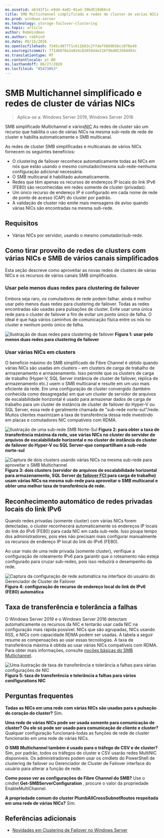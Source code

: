 ```yaml
---
ms.assetid: a6343f1c-e9dd-4a02-91ad-39bd519d66cd
title: SMB Multichannel simplificado e redes de cluster de várias NICs
ms.prod: windows-server
ms.technology: storage-failover-clustering
ms.topic: article
author: RobHindman
ms.author: robhind
ms.date: 09/15/2016
ms.openlocfilehash: f345cd877f1c611683c2ffdef56b9b58cc070e49
ms.sourcegitcommit: 771db070a3a924c8265944e21bf9bd85350dd93c
ms.translationtype: MT
ms.contentlocale: pt-BR
ms.lasthandoff: 06/27/2020
ms.locfileid: "85473053"
---
```

# <a name="simplified-smb-multichannel-and-multi-nic-cluster-networks"></a>SMB Multichannel simplificado e redes de cluster de várias NICs

> Aplica-se a: Windows Server 2019, Windows Server 2016

SMB simplificado Multichannel e vários<abbr title="Placa de Interface de Rede">NIC</abbr> As redes de cluster são um recurso que habilita o uso de várias NICs na mesma sub-rede de rede de cluster e habilita automaticamente o SMB multicanal.

As redes de cluster SMB simplificadas e multicanais de vários NICs fornecem os seguintes benefícios:
- O clustering de failover reconhece automaticamente todas as NICs em nós que estão usando o mesmo comutador/mesma sub-rede-nenhuma configuração adicional necessária.
- O SMB multicanal é habilitado automaticamente.
- Redes que têm apenas os recursos de endereços IP locais do link IPv6 (FE80) são reconhecidas em redes somente de cluster (privadas).
- Um único recurso de endereço IP é configurado em cada nome de rede de ponto de acesso (CAP) do cluster por padrão.
- A validação de cluster não emite mais mensagens de aviso quando várias NICs são encontradas na mesma sub-rede.

## <a name="requirements"></a>Requisitos
-   Várias NICs por servidor, usando o mesmo comutador/sub-rede.

## <a name="how-to-take-advantage-of-multi-nic-clusters-networks-and-simplified-smb-multichannel"></a>Como tirar proveito de redes de clusters com várias NICs e SMB de vários canais simplificados
Esta seção descreve como aproveitar as novas redes de clusters de várias NICs e os recursos de vários canais SMB simplificados.

### <a name="use-at-least-two-networks-for-failover-clustering"></a>Usar pelo menos duas redes para clustering de failover
Embora seja raro, os comutadores de rede podem falhar. ainda é melhor usar pelo menos duas redes para clustering de failover. Todas as redes encontradas são usadas para pulsações de cluster. Evite usar uma única rede para o cluster de failover a fim de evitar um ponto único de falha. O ideal é que haja vários caminhos de comunicação física entre os nós no cluster e nenhum ponto único de falha.

![Ilustração de duas redes para clustering de failover ](media/Simplified-SMB-Multichannel-and-Multi-NIC-Cluster-Networks/Clustering_MulitNIC_Fig1.png)
 **Figura 1: usar pelo menos duas redes para clustering de failover**

### <a name="use-multiple-nics-across-clusters"></a>Usar várias NICs em clusters

O benefício máximo do SMB simplificado de Fibre Channel é obtido quando várias NICs são usadas em clusters – em clusters de carga de trabalho de armazenamento e armazenamento. Isso permite que os clusters de carga de trabalho (Hyper-V, SQL Server instância de cluster de failover, réplica de armazenamento etc.) usem o SMB multicanal e resulte em um uso mais eficiente da rede. Em uma configuração de cluster convergido (também conhecida como desagregada) em que um cluster de servidor de arquivos de escalabilidade horizontal é usado para armazenar dados de carga de trabalho para um cluster de instância de cluster de failover do Hyper-V ou SQL Server, essa rede é geralmente chamada de "sub-rede norte-sul"/rede. Muitos clientes maximizam a taxa de transferência dessa rede investindo em placas e comutadores NIC compatíveis com RDMA.

![Ilustração de uma sub-rede SMB Norte-Sul ](media/Simplified-SMB-Multichannel-and-Multi-NIC-Cluster-Networks/Clustering_MulitNIC_Fig2.png)
 **Figura 2: para obter a taxa de transferência máxima da rede, use várias NICs no cluster do servidor de arquivos de escalabilidade horizontal e no cluster de instância do cluster de failover do Hyper-V ou SQL Server-que compartilham a sub-rede norte-sul**

![Captura de dois clusters usando várias NICs na mesma sub-rede para aproveitar o SMB Multichannel ](media/Simplified-SMB-Multichannel-and-Multi-NIC-Cluster-Networks/Clustering_MulitNIC_Fig3.png)
 **Figura 3: dois clusters (servidor de arquivos de escalabilidade horizontal para armazenamento, SQL Server <abbr title=" instância de clustering "> de failover FCI </abbr> para carga de trabalho) usam várias NICs na mesma sub-rede para aproveitar o SMB multicanal e obter uma melhor taxa de transferência de rede.**

## <a name="automatic-recognition-of-ipv6-link-local-private-networks"></a>Reconhecimento automático de redes privadas locais do link IPv6
Quando redes privadas (somente cluster) com várias NICs forem detectadas, o cluster reconhecerá automaticamente os endereços IP locais do link do IPv6 (FE80) para cada NIC em cada sub-rede. Isso poupa tempo dos administradores, pois eles não precisam mais configurar manualmente os recursos de endereço IP local do link do IPv6 (FE80).

Ao usar mais de uma rede privada (somente cluster), verifique a configuração de roteamento IPv6 para garantir que o roteamento não esteja configurado para cruzar sub-redes, pois isso reduzirá o desempenho da rede.

![Captura da configuração de rede automática na interface do usuário do Gerenciador de Cluster de Failover ](media/Simplified-SMB-Multichannel-and-Multi-NIC-Cluster-Networks/Clustering_MulitNIC_Fig4.png)
 **Figura 4: configuração de recurso de endereço local do link de IPv6 (FE80) automática**

## <a name="throughput-and-fault-tolerance"></a>Taxa de transferência e tolerância a falhas
O Windows Server 2019 e o Windows Server 2016 detectam automaticamente os recursos da NIC e tentarão usar cada NIC na configuração mais rápida possível. NICs que são agrupadas, NICs usando RSS, e NICs com capacidade RDMA podem ser usadas. A tabela a seguir resume as compensações ao usar essas tecnologias. A taxa de transferência máxima é obtida ao usar várias NICs compatíveis com RDMA. Para obter mais informações, consulte [noções básicas do SMB Mutlichannel](https://blogs.technet.microsoft.com/josebda/2012/06/28/the-basics-of-smb-multichannel-a-feature-of-windows-server-2012-and-smb-3-0/).

![Uma ilustração de taxa de transferência e tolerância a falhas para várias configurações de NIC ](media/Simplified-SMB-Multichannel-and-Multi-NIC-Cluster-Networks/Clustering_MulitNIC_Fig5.png)
 **Figura 5: taxa de transferência e tolerância a falhas para vários conifigurations NIC**

## <a name="frequently-asked-questions"></a>Perguntas frequentes
**Todas as NICs em uma rede com várias NICs são usadas para a pulsação do coração do cluster?**
Sim.

**Uma rede de várias NICs pode ser usada somente para comunicação de cluster? Ou ele só pode ser usado para comunicação de cliente e cluster?**
Qualquer configuração funcionará-todas as funções de rede de cluster funcionarão em uma rede de várias NICs.

**O SMB Multichannel também é usado para o tráfego de CSV e de cluster?**
Sim, por padrão, todos os tráfegos de cluster e CSV usarão redes MultiNIC disponíveis. Os administradores podem usar os cmdlets do PowerShell de clustering de failover ou Gerenciador de Cluster de Failover interface do usuário para alterar a função de rede.

**Como posso ver as configurações de Fibre Channel do SMB?**
Use o cmdlet **Get-SMBServerConfiguration** , procure o valor da propriedade EnableMultiChannel.

**A propriedade comum do cluster PlumbAllCrossSubnetRoutes respeitada em uma rede de várias NICs?**
Sim.

## <a name="additional-references"></a>Referências adicionais
- [Novidades em Clustering de Failover no Windows Server](whats-new-in-failover-clustering.md)
